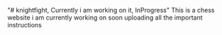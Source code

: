 "# knightfight, Currently i am working on it, InProgress"
This is a chess website i am currently working on soon uploading all the important instructions
